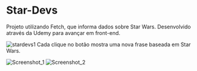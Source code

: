 # Star-Devs
Projeto utilizando Fetch,  que informa dados sobre Star Wars. Desenvolvido através da Udemy para avançar em front-end. 

![stardevs1](https://user-images.githubusercontent.com/48738431/113484898-34a73f00-9481-11eb-96ed-6c56cea13572.png)
Cada clique no botão mostra uma nova frase baseada em Star Wars. 

![Screenshot_1](https://user-images.githubusercontent.com/48738431/113484960-8354d900-9481-11eb-80d9-9b9cab0e4ddf.png)
![Screenshot_2](https://user-images.githubusercontent.com/48738431/113484973-95cf1280-9481-11eb-91ee-e03057e559c1.png)
